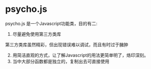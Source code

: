 # psycho.js

psycho.js 是一个Javascript功能类，目的有二:

1. 尽量避免使用第三方类库

 第三方类库虽然精彩，但出现错误难以调试，而且有时过于臃肿
 
2. 用简洁直观的方式，让了解Javascript的用法更简单明了，烙印深刻。
3. 当中大部分函数都是独立的，复制出去可直接使用
